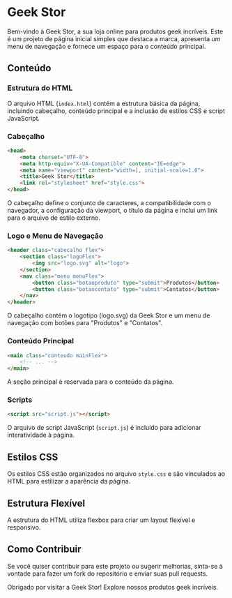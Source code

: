 # Geek Stor

Bem-vindo à Geek Stor, a sua loja online para produtos geek incríveis. Este é um projeto de página inicial simples que destaca a marca, apresenta um menu de navegação e fornece um espaço para o conteúdo principal.

## Conteúdo

### Estrutura do HTML

O arquivo HTML (`index.html`) contém a estrutura básica da página, incluindo cabeçalho, conteúdo principal e a inclusão de estilos CSS e script JavaScript.

### Cabeçalho
```html
<head>
    <meta charset="UTF-8">
    <meta http-equiv="X-UA-Compatible" content="IE=edge">
    <meta name="viewport" content="width=], initial-scale=1.0">
    <title>Geek Stor</title>
    <link rel="stylesheet" href="style.css">
</head>
```
O cabeçalho define o conjunto de caracteres, a compatibilidade com o navegador, a configuração da viewport, o título da página e inclui um link para o arquivo de estilo externo.

### Logo e Menu de Navegação
```html
<header class="cabecalho flex">
    <section class="logoFlex">
        <img src="logo.svg" alt="logo">
    </section>
    <nav class="menu menuFlex">
        <button class="botaoproduto" type="submit">Produtos</button>
        <button class="botaocontato" type="submit">Contatos</button>
    </nav>
</header>
```
O cabeçalho contém o logotipo (logo.svg) da Geek Stor e um menu de navegação com botões para "Produtos" e "Contatos".

### Conteúdo Principal
```html
<main class="conteudo mainFlex">
    <!-- ... -->
</main>
```
A seção principal é reservada para o conteúdo da página.

### Scripts
```html
<script src="script.js"></script>
```
O arquivo de script JavaScript (`script.js`) é incluído para adicionar interatividade à página.

## Estilos CSS

Os estilos CSS estão organizados no arquivo `style.css` e são vinculados ao HTML para estilizar a aparência da página.

## Estrutura Flexível

A estrutura do HTML utiliza flexbox para criar um layout flexível e responsivo.

## Como Contribuir

Se você quiser contribuir para este projeto ou sugerir melhorias, sinta-se à vontade para fazer um fork do repositório e enviar suas pull requests.

Obrigado por visitar a Geek Stor! Explore nossos produtos geek incríveis.
